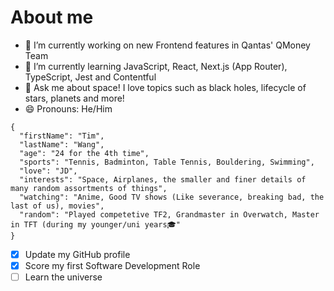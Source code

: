 # About me

- 🔭 I’m currently working on new Frontend features in Qantas' QMoney Team
- 🌱 I’m currently learning JavaScript, React, Next.js (App Router), TypeScript, Jest and Contentful
- 💬 Ask me about space! I love topics such as black holes, lifecycle of stars, planets and more!
- 😄 Pronouns: He/Him

```
{
  "firstName": "Tim",
  "lastName": "Wang",
  "age": "24 for the 4th time",
  "sports": "Tennis, Badminton, Table Tennis, Bouldering, Swimming",
  "love": "JD",
  "interests": "Space, Airplanes, the smaller and finer details of many random assortments of things",
  "watching": "Anime, Good TV shows (Like severance, breaking bad, the last of us), movies",
  "random": "Played competetive TF2, Grandmaster in Overwatch, Master in TFT (during my younger/uni years🎓"
}
```

- [x] Update my GitHub profile
- [x] Score my first Software Development Role 
- [ ] Learn the universe
